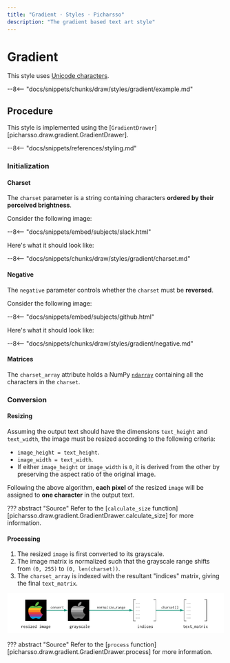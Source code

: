 ```yaml
---
title: "Gradient - Styles - Picharsso"
description: "The gradient based text art style"
---
```


# Gradient

This style uses [Unicode characters](https://en.wikipedia.org/wiki/Unicode).

--8<-- "docs/snippets/chunks/draw/styles/gradient/example.md"

## Procedure

This style is implemented using the [`GradientDrawer`][picharsso.draw.gradient.GradientDrawer].

--8<-- "docs/snippets/references/styling.md"

### Initialization

#### Charset

The `charset` parameter is a string containing characters **ordered by their
perceived brightness**.

Consider the following image:

--8<-- "docs/snippets/embed/subjects/slack.html"

Here's what it should look like:

--8<-- "docs/snippets/chunks/draw/styles/gradient/charset.md"

#### Negative

The `negative` parameter controls whether the `charset` must be **reversed**.

Consider the following image:

--8<-- "docs/snippets/embed/subjects/github.html"

Here's what it should look like:

--8<-- "docs/snippets/chunks/draw/styles/gradient/negative.md"

#### Matrices

The `charset_array` attribute holds a NumPy [`ndarray`](https://numpy.org/doc/stable/reference/generated/numpy.ndarray.html)
containing all the characters in the `charset`.

### Conversion

#### Resizing

Assuming the output text should have the dimensions `text_height` and `text_width`,
the image must be resized according to the following criteria:

*   `image_height = text_height`.
*   `image_width = text_width`.
*   If either `image_height` or `image_width` is `0`,
    it is derived from the other by preserving the aspect ratio of the original image.

Following the above algorithm, **each pixel** of the resized `image`
will be assigned to **one character** in the output text.

??? abstract "Source"
    Refer to the [`calculate_size` function][picharsso.draw.gradient.GradientDrawer.calculate_size]
    for more information.

#### Processing

1. The resized `image` is first converted to its grayscale.
2. The image matrix is normalized such that the grayscale range shifts from `(0, 255)` to `(0, len(charset))`.
3. The `charset_array` is indexed with the resultant "indices" matrix,
    giving the final `text_matrix`.

<div align="center">
    <img alt="Processing an image into a text matrix (gradient style)" src="/assets/images/diagrams/styles/gradient/processing.webp">
</div>

??? abstract "Source"
    Refer to the [`process` function][picharsso.draw.gradient.GradientDrawer.process]
    for more information.
